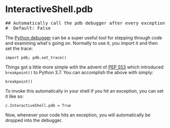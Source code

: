 # InteractiveShell.pdb

<pre class="output">
## Automatically call the pdb debugger after every exception.
#  Default: False
</pre>

The [Python debugger](https://docs.python.org/3/library/pdb.html) can be a super useful tool for stepping through code and examining what's going on. Normally to use it, you import it and then set the trace:

```
import pdb; pdb.set_trace()
```

Things got a little more simple with the advent of [PEP 553](https://www.python.org/dev/peps/pep-0553/) which introduced `breakpoint()` to Python 3.7. You can accomplish the above with simply:

```
breakpoint()
```

To invoke this automatically in your shell if you hit an exception, you can set it like so:

```
c.InteractiveShell.pdb = True
```

Now, whenever your code hits an exception, you will automatically be dropped into the debugger.

